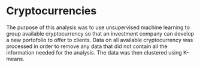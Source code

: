 # Cryptocurrencies

The purpose of this analysis was to use unsupervised machine learning to group available cryptocurrency so that an investment company can develop a new portofolio to offer to clients. Data on all available cryptocurrency was processed in order to remove any data that did not contain all the information needed for the analysis. The data was then clustered using K-means. 
